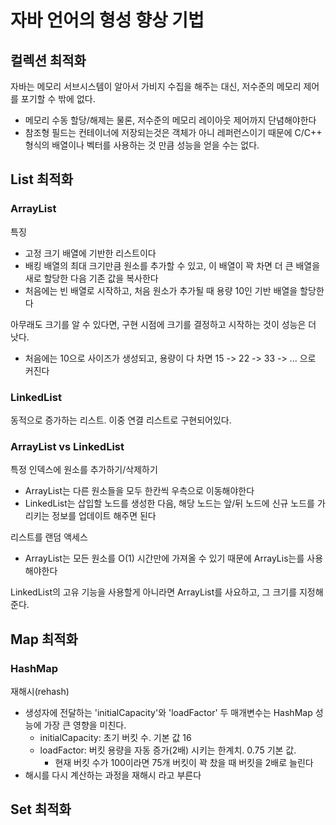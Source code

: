 # 자바 언어의 형성 향상 기법
## 컬렉션 최적화
자바는 메모리 서브시스템이 알아서 가비지 수집을 해주는 대신, 저수준의 메모리 제어를 포기할 수 밖에 없다.
- 메모리 수동 할당/해제는 물론, 저수준의 메모리 레이아웃 제어까지 단념해야한다
- 참조형 필드는 컨테이너에 저장되는것은 객체가 아니 레퍼런스이기 때문에 C/C++ 형식의 배열이나 벡터를 사용하는 것 만큼 성능을 얻을 수는 없다.

## List 최적화
### ArrayList
특징
- 고정 크기 배열에 기반한 리스트이다
- 배킹 배열의 최대 크기만큼 원소를 추가할 수 있고, 이 배열이 꽉 차면 더 큰 배열을 새로 할당한 다음 기존 값을 복사한다
- 처음에는 빈 배열로 시작하고, 처음 원소가 추가될 때 용량 10인 기반 배열을 할당한다

아무래도 크기를 알 수 있다면, 구현 시점에 크기를 결정하고 시작하는 것이 성능은 더 낫다.
- 처음에는 10으로 사이즈가 생성되고, 용량이 다 차면 15 -> 22 -> 33 -> ... 으로 커진다

### LinkedList
동적으로 증가하는 리스트. 이중 연결 리스트로 구현되어있다. 

### ArrayList vs LinkedList
특정 인덱스에 원소를 추가하기/삭제하기
- ArrayList는 다른 원소들을 모두 한칸씩 우측으로 이동해야한다
- LinkedList는 삽입할 노드를 생성한 다음, 해당 노드는 앞/뒤 노드에 신규 노드를 가리키는 정보를 업데이트 해주면 된다

리스트를 랜덤 액세스
- ArrayList는 모든 원소를 O(1) 시간만에 가져올 수 있기 때문에 ArrayLis는를 사용해야한다

LinkedList의 고유 기능을 사용할게 아니라면 ArrayList를 사요하고, 그 크기를 지정해준다.

## Map 최적화
### HashMap
재해시(rehash)
- 생성자에 전달하는 'initialCapacity'와 'loadFactor' 두 매개변수는 HashMap 성능에 가장 큰 영향을 미친다.
   - initialCapacity: 초기 버킷 수. 기본 값 16
   - loadFactor: 버킷 용량을 자동 증가(2배) 시키는 한계치. 0.75 기본 값. 
     - 현재 버킷 수가 100이라면 75개 버킷이 꽉 찼을 때 버킷을 2배로 늘린다
- 해시를 다시 계산하는 과정을 재해시 라고 부른다

## Set 최적화


